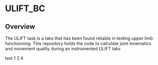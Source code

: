 # ULIFT_BC

## Overview 
 
The ULIFT task is a taks that has been found reliable in testing upper limb functionning.
This repository holds the code to calculate joint kinematics and movement quality during an instrumented ULIFT taks

test 1 2 4 
